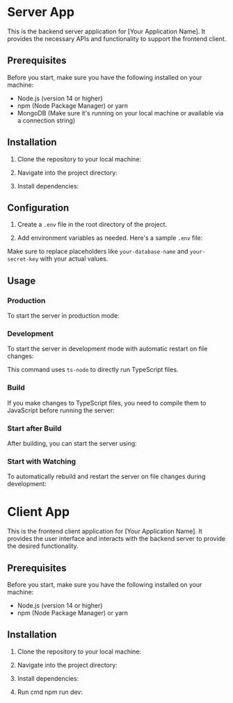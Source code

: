 # Server App

This is the backend server application for [Your Application Name]. It provides the necessary APIs and functionality to support the frontend client.

## Prerequisites

Before you start, make sure you have the following installed on your machine:

- Node.js (version 14 or higher)
- npm (Node Package Manager) or yarn
- MongoDB (Make sure it's running on your local machine or available via a connection string)

## Installation

1. Clone the repository to your local machine:

2. Navigate into the project directory:

3. Install dependencies:

## Configuration

1. Create a `.env` file in the root directory of the project.

2. Add environment variables as needed. Here's a sample `.env` file:

Make sure to replace placeholders like `your-database-name` and `your-secret-key` with your actual values.

## Usage

### Production

To start the server in production mode:

### Development

To start the server in development mode with automatic restart on file changes:

This command uses `ts-node` to directly run TypeScript files.

### Build

If you make changes to TypeScript files, you need to compile them to JavaScript before running the server:


### Start after Build

After building, you can start the server using:

### Start with Watching

To automatically rebuild and restart the server on file changes during development:

# Client App

This is the frontend client application for [Your Application Name]. It provides the user interface and interacts with the backend server to provide the desired functionality.

## Prerequisites

Before you start, make sure you have the following installed on your machine:

- Node.js (version 14 or higher)
- npm (Node Package Manager) or yarn

## Installation

1. Clone the repository to your local machine:

2. Navigate into the project directory:

3. Install dependencies:

4. Run cmd npm run dev:




